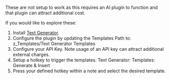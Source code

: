 These are not setup to work as this requires an AI plugin to function and that plugin can attract additional cost. 

If you would like to explore these:

1. Install [Text Generator](obsidian://show-plugin?id=obsidian-textgenerator-plugin).
2. Configure the plugin by updating the Templates Path to: z_Templates/Text Generator Templates
3. Configure your API Key. Note usage of an API key can attract additional external charges. 
4. Setup a hotkey to trigger the templates. Text Generator: Templates: Generate & Insert
5. Press your defined hotkey within a note and select the desired template. 
